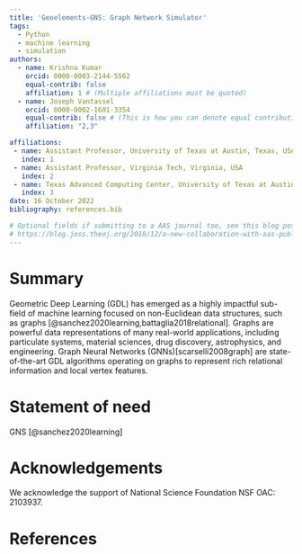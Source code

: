 ```yaml
---
title: 'Geoelements-GNS: Graph Network Simulator'
tags:
  - Python
  - machine learning
  - simulation
authors:
  - name: Krishna Kumar
    orcid: 0000-0003-2144-5562
    equal-contrib: false
    affiliation: 1 # (Multiple affiliations must be quoted)
  - name: Joseph Vantassel
    orcid: 0000-0002-1601-3354
    equal-contrib: false # (This is how you can denote equal contributions between multiple authors)
    affiliation: "2,3"

affiliations:
 - name: Assistant Professor, University of Texas at Austin, Texas, USA
   index: 1
 - name: Assistant Professor, Virginia Tech, Virginia, USA
   index: 2
 - name: Texas Advanced Computing Center, University of Texas at Austin, Texas, USA
   index: 3
date: 16 October 2022
bibliography: references.bib

# Optional fields if submitting to a AAS journal too, see this blog post:
# https://blog.joss.theoj.org/2018/12/a-new-collaboration-with-aas-publishing
---
```


# Summary

Geometric Deep Learning (GDL) has emerged as a highly impactful sub-field of machine learning focused on non-Euclidean data structures, such as graphs [@sanchez2020learning,battaglia2018relational]. Graphs are powerful data representations of many real-world applications, including particulate systems, material sciences, drug discovery, astrophysics, and engineering. Graph Neural Networks (GNNs)[scarselli2008graph] are state-of-the-art GDL algorithms operating on graphs to represent rich relational information and local vertex features. 

# Statement of need

GNS [@sanchez2020learning]

# Acknowledgements

We acknowledge the support of National Science Foundation NSF OAC: 2103937.

# References
